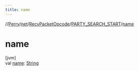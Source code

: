 ```yaml
---
title: name
---
```

//[Perry](../../../../index.html)/[net](../../index.html)/[RecvPacketOpcode](../index.html)/[PARTY_SEARCH_START](index.html)/[name](name.html)



# name



[jvm]\
val [name](name.html): [String](https://kotlinlang.org/api/latest/jvm/stdlib/kotlin/-string/index.html)




